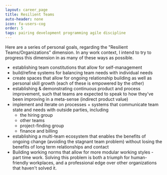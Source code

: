 ```yaml
---
layout: career_page
title: Resilient Teams
auto-header: none
icon: fa-users-cog
order: 5
tags: pairing development programming agile discipline
---
```


Here are a series of personal goals, regarding the "Resilient Teams/Organizations" dimension. In any work context, I intend to try to progress this dimension in as many of these ways as possible.

* establishing team constitutions that allow for self-management 
* build/refine systems for balancing team needs with individual needs
* create spaces that allow for ongoing relationship building as well as personal skill growth (each of these is empowered by the other)
* establishing & demonstrating continuous product and process improvement, such that teams are expected to speak to how they've been improving in a meta-sense (indirect product value)
* implement and iterate on processes + systems that communicate team state and needs with outside parties, including
    * the hiring group
    * other teams
    * project-finding group
    * finance and billing
* establishing a multi-team ecosystem that enables the benefits of ongoing change (avoiding the stagnant team problem) without losing the benefits of long term relationships and contact
* Building working norms that allow for more modular working styles - part time work. Solving this problem is both a triumph for human-friendly workplaces, and a professional edge over other organizations that haven't solved it.